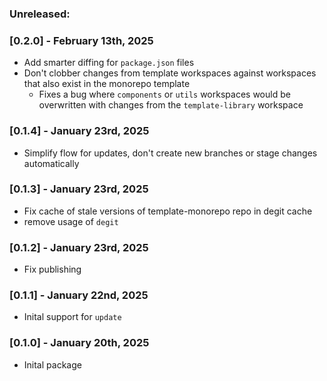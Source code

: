 ### Unreleased:

### [0.2.0] - February 13th, 2025

- Add smarter diffing for `package.json` files
- Don't clobber changes from template workspaces against workspaces that also exist in the monorepo template
  - Fixes a bug where `components` or `utils` workspaces would be overwritten with changes from the `template-library` workspace

### [0.1.4] - January 23rd, 2025

- Simplify flow for updates, don't create new branches or stage changes automatically

### [0.1.3] - January 23rd, 2025

- Fix cache of stale versions of template-monorepo repo in degit cache
- remove usage of `degit`

### [0.1.2] - January 23rd, 2025

- Fix publishing

### [0.1.1] - January 22nd, 2025

- Inital support for `update`

### [0.1.0] - January 20th, 2025

- Inital package
